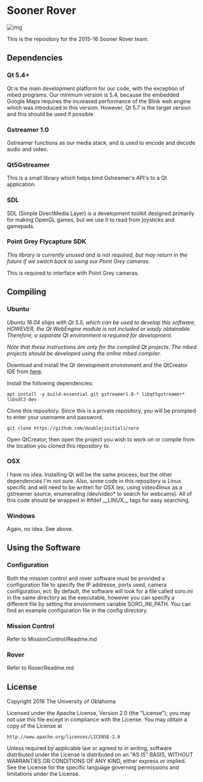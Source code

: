 # Sooner Rover
 
![img](http://www.okepscor.org/sites/default/files/ou%20logo%20for%20resources%20page.jpg)

This is the repository for the 2015-16 Sooner Rover team.

## Dependencies

### Qt 5.4+

Qt is the main development platform for our code, with the exception of mbed programs. Our minimum version is 5.4, because the embedded Google Maps requires the increased performance of the Blink web engine which was introduced in this version. However, Qt 5.7 is the target version and this should be used if possible.

### Gstreamer 1.0

Gstreamer functions as our media stack, and is used to encode and decode audio and video.

### Qt5Gstreamer

This is a small library which helps bind Gstreamer's API's to a Qt application.

### SDL

SDL (Simple DirectMedia Layer) is a development toolkit designed primarily for making OpenGL games, but we use it to read from joysticks and gamepads.

### Point Grey Flycapture SDK

*This library is currently unused and is not required, but may return in the future if we switch back to using our Point Grey cameras.*

This is required to interface with Point Grey cameras.

## Compiling 

### Ubuntu

*Ubuntu 16.04 ships with Qt 5.5, which can be used to develop this software, HOWEVER, the Qt WebEngine module is not included or easily obtainable. Therefore, a separate Qt environment is required for development.*

*Note that these instructions are only for the compiled Qt projects. The mbed projects should be developed using the online mbed compiler.*

Download  and install the Qt development environment and the QtCreator IDE from [here](https://www.qt.io/download-open-source/#section-2).

Install the following dependencies:

    apt install -y build-essential git gstreamer1.0-* libqt5gstreamer* libsdl2-dev

Clone this repository. Since this is a private repository, you will be prompted to enter your username and password.

    git clone https://github.com/doublejinitials/soro

Open QtCreator, then open the project you wish to work on or compile from the location you cloned this repository to.

### OSX

I have no idea. Installing Qt will be the same process, but the other dependencies I'm not sure. Also, some code in this repository is Linux specific and will need to be written for OSX (ex. using video4linux as a gstreamer source, enumerating /dev/video* to search for webcams). All of this code should be wrapped in #ifdef \_\_LINUX\_\_ tags for easy searching.

### Windows

Again, no idea. See above.

## Using the Software

### Configuration

Both the mission control and rover software must be provided a configuration file to specify the IP addresse, ports used, camera configuration, ect. By default, the software will look for a file called soro.ini in the same directory as the executable, however you can specify a different file by setting the enviornment variable SORO_INI_PATH. You can find an example configuration file in the config directory.

### Mission Control

Refer to MissionControl/Readme.md

### Rover

Refer to Rover/Readme.md

## License

Copyright 2016 The University of Oklahoma

Licensed under the Apache License, Version 2.0 (the "License");
you may not use this file except in compliance with the License.
You may obtain a copy of the License at

    http://www.apache.org/licenses/LICENSE-2.0

Unless required by applicable law or agreed to in writing, software
distributed under the License is distributed on an "AS IS" BASIS,
WITHOUT WARRANTIES OR CONDITIONS OF ANY KIND, either express or implied.
See the License for the specific language governing permissions and
limitations under the License.
